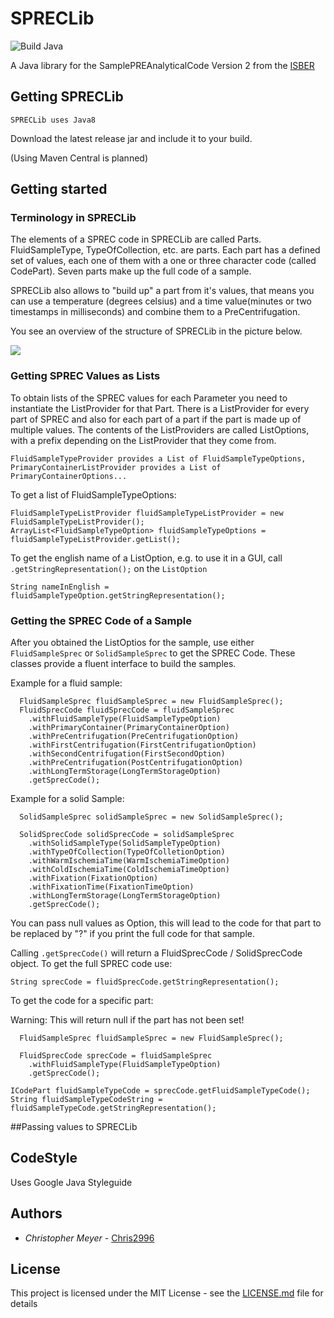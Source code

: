 # SPRECLib

![Build Java](https://github.com/Chris2996/SPRECLib/workflows/Build%20Java/badge.svg)

A Java library for the SamplePREAnalyticalCode Version 2 from the [ISBER](https://www.isber.org/page/SPREC?&hhsearchterms=%22sprec%22)


## Getting SPRECLib

```SPRECLib uses Java8```

Download the latest release jar and include it to your build. 

(Using Maven Central is planned)

## Getting started

### Terminology in SPRECLib

The elements of a SPREC code in SPRECLib are called Parts. FluidSampleType, TypeOfCollection, etc. are parts. Each part has a defined set of values, each one of them with a one or three character code (called CodePart). Seven parts make up the full code of a sample. 

SPRECLib also allows to "build up" a part from it's values, that means you can use a temperature (degrees celsius) and a time value(minutes or two timestamps in milliseconds) and combine them to a PreCentrifugation. 

You see an overview of the structure of SPRECLib in the picture below.

![](readmeImages/sprecOverview.png)

### Getting SPREC Values as Lists

To obtain lists of the SPREC values for each Parameter you need to instantiate the ListProvider for that Part. There is a ListProvider for every part of SPREC and also for each part of a part if the part is made up of multiple values. The contents of the ListProviders are called ListOptions, with a prefix depending on the ListProvider that they come from.

```
FluidSampleTypeProvider provides a List of FluidSampleTypeOptions, PrimaryContainerListProvider provides a List of PrimaryContainerOptions...
```

To get a list of FluidSampleTypeOptions:

```
FluidSampleTypeListProvider fluidSampleTypeListProvider = new FluidSampleTypeListProvider();
ArrayList<FluidSampleTypeOption> fluidSampleTypeOptions = fluidSampleTypeListProvider.getList();
```

To get the english name of a ListOption, e.g. to use it in a GUI, call ```.getStringRepresentation();``` on the ```ListOption```

```
String nameInEnglish = fluidSampleTypeOption.getStringRepresentation();
```

### Getting the SPREC Code of a Sample

After you obtained the ListOptios for the sample, use either ```FluidSampleSprec``` or ```SolidSampleSprec``` to get the SPREC Code. These classes provide a fluent interface to build the samples.

Example for a fluid sample:

```
  FluidSampleSprec fluidSampleSprec = new FluidSampleSprec();
  FluidSprecCode fluidSprecCode = fluidSampleSprec
    .withFluidSampleType(FluidSampleTypeOption)
    .withPrimaryContainer(PrimaryContainerOption)
    .withPreCentrifugation(PreCentrifugationOption)
    .withFirstCentrifugation(FirstCentrifugationOption)
    .withSecondCentrifugation(FirstSecondOption)
    .withPreCentrifugation(PostCentrifugationOption)
    .withLongTermStorage(LongTermStorageOption)
    .getSprecCode();
```


Example for a solid Sample:
```
  SolidSampleSprec solidSampleSprec = new SolidSampleSprec();

  SolidSprecCode solidSprecCode = solidSampleSprec
    .withSolidSampleType(SolidSampleTypeOption)
    .withTypeOfCollection(TypeOfColletionOption)
    .withWarmIschemiaTime(WarmIschemiaTimeOption)
    .withColdIschemiaTime(ColdIschemiaTimeOption)
    .withFixation(FixationOption)
    .withFixationTime(FixationTimeOption)
    .withLongTermStorage(LongTermStorageOption)
    .getSprecCode();
```

You can pass null values as Option, this will lead to the code for that part to be replaced by "?" if you print the full code for that sample.


Calling ```.getSprecCode()``` will return a FluidSprecCode / SolidSprecCode object. To get the full SPREC code use:
```
String sprecCode = fluidSprecCode.getStringRepresentation();
```

To get the code for a specific part:
<p>Warning: This will return null if the part has not been set!

```
  FluidSampleSprec fluidSampleSprec = new FluidSampleSprec();
  
  FluidSprecCode sprecCode = fluidSampleSprec
    .withFluidSampleType(FluidSampleTypeOption)
    .getSprecCode();

ICodePart fluidSampleTypeCode = sprecCode.getFluidSampleTypeCode();
String fluidSampleTypeCodeString = fluidSampleTypeCode.getStringRepresentation();
```

##Passing values to SPRECLib

## CodeStyle
Uses Google Java Styleguide

## Authors

* *Christopher Meyer* - [Chris2996](https://github.com/chris2996)


## License

This project is licensed under the MIT License - see the [LICENSE.md](LICENSE.md) file for details



